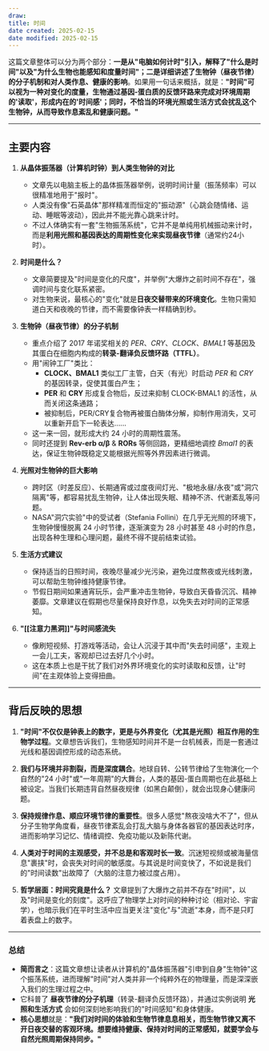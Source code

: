 ```yaml
---
draw:
title: 时间
date created: 2025-02-15
date modified: 2025-02-15
---
```


这篇文章整体可以分为两个部分：**一是从"电脑如何计时"引入，解释了"什么是时间"以及"为什么生物也能感知和度量时间"；二是详细讲述了生物钟（昼夜节律）的分子机制和对人类作息、健康的影响**。如果用一句话来概括，就是：**"时间"可以视为一种对变化的度量，生物通过基因-蛋白质的反馈环路来完成对环境周期的'读取'，形成内在的'时间感'；同时，不恰当的环境光照或生活方式会扰乱这个生物钟，从而导致作息紊乱和健康问题。"**

---

## 主要内容

1. **从晶体振荡器（计算机时钟）到人类生物钟的对比**
    
    - 文章先以电脑主板上的晶体振荡器举例，说明时间计量（振荡频率）可以很精准地用于"报时"。
    - 人类没有像"石英晶体"那样精准而恒定的"振动源"（心跳会随情绪、运动、睡眠等波动），因此并不能光靠心跳来计时。
    - 不过人体确实有一套"生物振荡系统"，它并不是单纯用机械振动来计时，而是**利用光照和基因表达的周期性变化来实现昼夜节律**（通常约24小时）。
2. **时间是什么？**
    
    - 文章简要提及"时间是变化的尺度"，并举例"大爆炸之前时间不存在"，强调时间与变化联系紧密。
    - 对生物来说，最核心的"变化"就是**日夜交替带来的环境变化**。生物只需知道白天和夜晚的节律，而不需要像钟表一样精确到秒。
3. **生物钟（昼夜节律）的分子机制**
    
    - 重点介绍了 2017 年诺奖相关的 _PER_、_CRY_、_CLOCK_、_BMAL1_ 等基因及其蛋白在细胞内构成的**转录-翻译负反馈环路（TTFL）**。
    - 用"闹钟工厂"类比：
        - **CLOCK、BMAL1** 类似工厂主管，白天（有光）时启动 _PER_ 和 _CRY_ 的基因转录，促使其蛋白产生；
        - **PER** 和 **CRY** 形成复合物后，反过来抑制 CLOCK-BMAL1 的活性，从而关闭这条通路；
        - 被抑制后，PER/CRY复合物再被蛋白酶体分解，抑制作用消失，又可以重新开启下一轮表达……
    - 这一来一回，就形成大约 24 小时的周期性震荡。
    - 同时还提到 **Rev-erb α/β** & **RORs** 等侧回路，更精细地调控 _Bmal1_ 的表达，保证生物钟既稳定又能根据光照等外界因素进行微调。
4. **光照对生物钟的巨大影响**
    
    - 跨时区（时差反应）、长期通宵或过度夜间灯光、"极地永昼/永夜"或"洞穴隔离"等，都容易扰乱生物钟，让人体出现失眠、精神不济、代谢紊乱等问题。
    - NASA"洞穴实验"中的受试者（Stefania Follini）在几乎无光照的环境下，生物钟慢慢脱离 24 小时节律，逐渐演变为 28 小时甚至 48 小时的作息，出现各种生理和心理问题，最终不得不提前结束试验。
5. **生活方式建议**
    
    - 保持适当的日照时间，夜晚尽量减少光污染，避免过度熬夜或光线刺激，可以帮助生物钟维持健康节律。
    - 节假日期间如果通宵玩乐，会严重冲击生物钟，导致白天昏昏沉沉、精神萎靡。文章建议在假期也尽量保持良好作息，以免失去对时间的正常感知。
6. **"[[注意力黑洞]]"与时间感流失**
    
    - 像刷短视频、打游戏等活动，会让人沉浸于其中而"失去时间感"，主观上一会儿工夫，客观却已过去好几个小时。
    - 这在本质上也是干扰了我们对外界环境变化的实时读取和反馈，让"时间"在主观体验上变得扭曲。

---

## 背后反映的思想

1. **"时间"不仅仅是钟表上的数字，更是与外界变化（尤其是光照）相互作用的生物学过程**。文章想告诉我们，生物感知时间并不是一台机械表，而是一套通过光线和基因调控形成的动态系统。
    
2. **我们与环境并非割裂，而是深度耦合**。地球自转、公转节律给了生物演化一个自然的"24 小时"或"一年周期"的大舞台，人类的基因-蛋白周期也在此基础上被设定。当我们长期违背自然昼夜规律（如黑白颠倒），就会出现身心健康问题。
    
3. **保持规律作息、顺应环境节律的重要性**。很多人感觉"熬夜没啥大不了"，但从分子生物学角度看，昼夜节律紊乱会打乱大脑与身体各器官的基因表达时序，进而影响学习记忆、情绪调控、免疫功能以及新陈代谢。
    
4. **人类对于时间的主观感受，并不总是和客观时长一致**。沉迷短视频或被海量信息"裹挟"时，会丧失对时间的敏感度。与其说是时间变快了，不如说是我们的"时间读数"出故障了（大脑的注意力被过度占用）。
    
5. **哲学层面：时间究竟是什么？** 文章提到了大爆炸之前并不存在"时间"，以及"时间是变化的刻度"。这呼应了物理学上对时间的种种讨论（相对论、宇宙学），也暗示我们在平时生活中应当更关注"变化"与"流逝"本身，而不是只盯着表盘上的数字。
    

---

### 总结

- **简而言之**：这篇文章想让读者从计算机的"晶体振荡器"引申到自身"生物钟"这个振荡系统，进而理解"时间"对人类并非一个纯粹外在的物理量，而是深深嵌入我们的生理过程之中。
- 它科普了 **昼夜节律的分子机理**（转录-翻译负反馈环路），并通过实例说明 **光照和生活方式** 会如何深刻地影响我们的"时间感知"和身体健康。
- **核心思想**就是：**"我们对时间的体验和生物节律息息相关，而生物节律又离不开日夜交替的客观环境。想要维持健康、保持对时间的正常感知，就要学会与自然光照周期保持同步。"**
